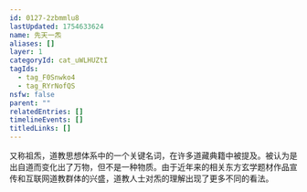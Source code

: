 ```yaml
---
id: 0127-2zbmmlu8
lastUpdated: 1754633624
name: 先天一炁
aliases: []
layer: 1
categoryId: cat_uWLHUZtI
tagIds:
  - tag_F0Snwko4
  - tag_RYrNofQS
nsfw: false
parent: ""
relatedEntries: []
timelineEvents: []
titledLinks: []
---
```


又称祖炁，道教思想体系中的一个关键名词，在许多道藏典籍中被提及。被认为是出自道而变化出了万物，但不是一种物质。由于近年来的相关东方玄学题材作品宣传和互联网道教群体的兴盛，道教人士对炁的理解出现了更多不同的看法。